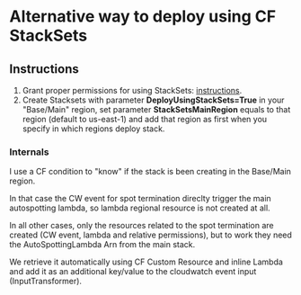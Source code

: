 # Alternative way to deploy using CF StackSets

## Instructions

1. Grant proper permissions for using StackSets:
   [instructions](https://docs.aws.amazon.com/AWSCloudFormation/latest/UserGuide/stacksets-prereqs.html).
1. Create Stacksets with parameter **DeployUsingStackSets=True** in your "Base/Main" region,
   set parameter **StackSetsMainRegion** equals to that region (default to us-east-1)
   and add that region as first when you specify in which regions deploy stack.

### Internals

I use a CF condition to "know" if the stack is been creating in the
Base/Main region.

In that case the CW event for spot termination direclty trigger the main
autospotting lambda, so lambda regional resource is not created at all.

In all other cases, only the resources related to the spot termination
are created (CW event, lambda and relative permissions),
but to work they need the AutoSpottingLambda Arn from the main stack.

We retrieve it automatically using CF Custom Resource and inline Lambda
and add it as an additional key/value to the cloudwatch event input (InputTransformer).
